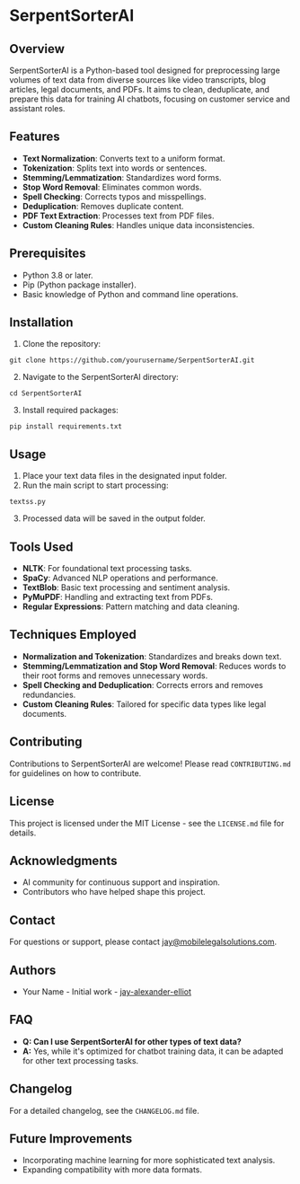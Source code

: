 # SerpentSorterAI

## Overview
SerpentSorterAI is a Python-based tool designed for preprocessing large volumes of text data from diverse sources like video transcripts, blog articles, legal documents, and PDFs. It aims to clean, deduplicate, and prepare this data for training AI chatbots, focusing on customer service and assistant roles.

## Features
- **Text Normalization**: Converts text to a uniform format.
- **Tokenization**: Splits text into words or sentences.
- **Stemming/Lemmatization**: Standardizes word forms.
- **Stop Word Removal**: Eliminates common words.
- **Spell Checking**: Corrects typos and misspellings.
- **Deduplication**: Removes duplicate content.
- **PDF Text Extraction**: Processes text from PDF files.
- **Custom Cleaning Rules**: Handles unique data inconsistencies.

## Prerequisites
- Python 3.8 or later.
- Pip (Python package installer).
- Basic knowledge of Python and command line operations.

## Installation
1. Clone the repository:
```
git clone https://github.com/yourusername/SerpentSorterAI.git
```
2. Navigate to the SerpentSorterAI directory:
```
cd SerpentSorterAI
```
3. Install required packages:
```
pip install requirements.txt
```

## Usage
1. Place your text data files in the designated input folder.
2. Run the main script to start processing:
```
textss.py
```
3. Processed data will be saved in the output folder.

## Tools Used
- **NLTK**: For foundational text processing tasks.
- **SpaCy**: Advanced NLP operations and performance.
- **TextBlob**: Basic text processing and sentiment analysis.
- **PyMuPDF**: Handling and extracting text from PDFs.
- **Regular Expressions**: Pattern matching and data cleaning.

## Techniques Employed
- **Normalization and Tokenization**: Standardizes and breaks down text.
- **Stemming/Lemmatization and Stop Word Removal**: Reduces words to their root forms and removes unnecessary words.
- **Spell Checking and Deduplication**: Corrects errors and removes redundancies.
- **Custom Cleaning Rules**: Tailored for specific data types like legal documents.

## Contributing
Contributions to SerpentSorterAI are welcome! Please read `CONTRIBUTING.md` for guidelines on how to contribute.

## License
This project is licensed under the MIT License - see the `LICENSE.md` file for details.

## Acknowledgments
- AI community for continuous support and inspiration.
- Contributors who have helped shape this project.

## Contact
For questions or support, please contact [jay@mobilelegalsolutions.com](mailto:jay@mobilelegalsolutions.com).

## Authors
- Your Name - Initial work - [jay-alexander-elliot](https://github.com/Jay-Alexander-Elliot)

## FAQ
- **Q: Can I use SerpentSorterAI for other types of text data?**
- **A:** Yes, while it's optimized for chatbot training data, it can be adapted for other text processing tasks.

## Changelog
For a detailed changelog, see the `CHANGELOG.md` file.

## Future Improvements
- Incorporating machine learning for more sophisticated text analysis.
- Expanding compatibility with more data formats.

